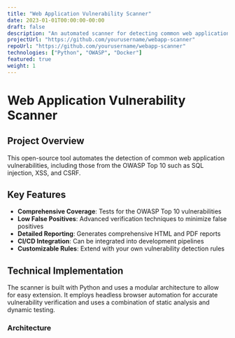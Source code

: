 ```yaml
---
title: "Web Application Vulnerability Scanner"
date: 2023-01-01T00:00:00-00:00
draft: false
description: "An automated scanner for detecting common web application security vulnerabilities"
projectUrl: "https://github.com/yourusername/webapp-scanner"
repoUrl: "https://github.com/yourusername/webapp-scanner"
technologies: ["Python", "OWASP", "Docker"]
featured: true
weight: 1
---
```


# Web Application Vulnerability Scanner

## Project Overview

This open-source tool automates the detection of common web application vulnerabilities, including those from the OWASP Top 10 such as SQL injection, XSS, and CSRF.

## Key Features

- **Comprehensive Coverage**: Tests for the OWASP Top 10 vulnerabilities
- **Low False Positives**: Advanced verification techniques to minimize false positives
- **Detailed Reporting**: Generates comprehensive HTML and PDF reports
- **CI/CD Integration**: Can be integrated into development pipelines
- **Customizable Rules**: Extend with your own vulnerability detection rules

## Technical Implementation

The scanner is built with Python and uses a modular architecture to allow for easy extension. It employs headless browser automation for accurate vulnerability verification and uses a combination of static analysis and dynamic testing.

### Architecture

